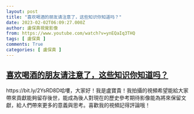 ```yaml
---
layout: post
title: "喜欢喝酒的朋友请注意了，这些知识你知道吗？"
date: 2023-02-02T06:09:27.000Z
author: 盧保貴視覺影像
from: https://www.youtube.com/watch?v=ynEQaIq3THQ
tags: [ 盧保貴 ]
comments: True
categories: [ 盧保貴 ]
---
```

<!--1675318167000-->
[喜欢喝酒的朋友请注意了，这些知识你知道吗？](https://www.youtube.com/watch?v=ynEQaIq3THQ)
------

<div>
https://bit.ly/2YsRD8D哈嘍，大家好！我是盧寶貴！我拍攝的視頻希望能給大家帶來貢獻能夠留存後世，能成為後人對現在的歷史參考期待影像能為將來保留文獻，給人們帶來更多的意義與思考。喜歡我的視頻記得評論哦！
</div>
